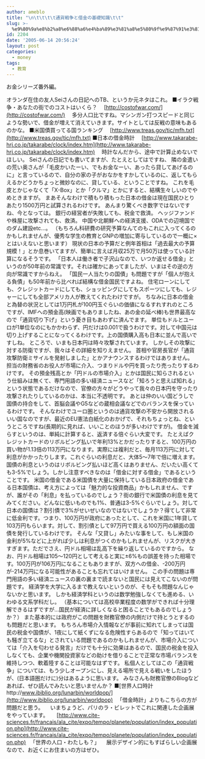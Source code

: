 ```yaml
---
author: ameblo
title: "\n\t\t\t\t通貨戦争と借金の基礎知識\t\t"
slug: >-
  %e9%80%9a%e8%b2%a8%e6%88%a6%e4%ba%89%e3%81%a8%e5%80%9f%e9%87%91%e3%81%ae%e5%9f%ba%e7%a4%8e%e7%9f%a5%e8%ad%98
id: 2204
date: '2005-06-14 20:56:24'
layout: post
categories:
  - money
tags:
  - 教育
---
```


お金シリーズ番外編。

オランダ在住の友人Seiさんの日記へのTB、というか元ネタはこれ。 ■イラク戦争・あなたの街でのコストはいくら？ 　[http://costofwar.com/](http://costofwar.com/) 　多分人口比ですね。マシンガン打つスピードと同じような勢いで、借金が増えて消えていきます。サイトとしては反戦の意味もあるのかな。 ■米国債買ってる国ランキング 　[http://www.treas.gov/tic/mfh.txt](http://www.treas.gov/tic/mfh.txt) ■日本の借金時計 　[http://www.takarabe-hrj.co.jp/takarabe/clock/index.htm](http://www.takarabe-hrj.co.jp/takarabe/clock/index.htm) 　時計なんだから、途中で計算止めないでほしい。 Seiさんの日記でも書いてますが、たとえとしてはですね、 隣の金遣いの荒い奥さんが「毛皮かいたーい、でもお金なーい、あったら貸してあげるのに」と言っているので、自分の家の子がおなかをすかしているのに、返してもらえるかどうかちょっと微妙なのに、貸している、ということですね。 これを毛皮とかじゃなくて「X-Box」とか「クルマ」とかにすると、結構生々しいのでやめときますが。 まあそんなわけで積もり積もった日本の借金は現在国民ひとりあたり1500万円と試算されるわけです。 あんまり驚くべき数字ではないですね、今となっては。 銀行の経営者が失敗しても、税金で救済。 ヘッジファンドや株屋に攻撃されても、救済。 中国や北朝鮮への経済支援、ODAでの辺境国でのダム建設etc...。 （もちろん科研費の研究予算なんてのもこれに入ってくるのかもしれませんが、優秀な学生の教育とGNPの増加に寄与しているので一概に×とはいえないと思います） 現状の日本の予算だと例年首相は「過去最大の予算規模！」とか息巻いてますが、簡単に言えば月収25万で月50万は使っている計算になるそうです。 「日本人は働き者で子沢山なので、いつか返せる借金」というのが50年前の常識です。それは確かにあってましたが、いまはその逆の方向が常識ですからねえ。 「国民一人当たりの国債」も問題ですが「個人が抱える負債」も50年前から比べれば結構な借金国民ですよね。 住宅ローンにしても、クレジットカードにしても、ショッピングにしてもスポーツにしても、レジャーにしても全部アメリカ人が教えてくれたわけですが。 ちなみに日本の借金と為替の状況としては1万円札が100円玉ぐらいの価値になるすれすれのところですが、IMFへの預金高(映画でもありましたね、あの金の延べ棒)も世界最高なので「通貨切り下げ」という憂き目もあわずに済んでます。 単位もドルとユーロが1単位なのにもかかわらず、円だけは0.001で扱うわけです。対して中国元は切り上げすることになってくるわけです。上の国債購入高も日本に並んで高いですしね。 ところで、いまも日本円は時々攻撃されています。 しかしその攻撃に対する防衛ですが、我々はその詳細を知りえません。 首相や官房長官が「通貨攻撃防衛ミサイルを発射しました」とかアナウンスするわけではありません。 担当の財務省のお役人が市場に介入、つまりドルや円を買ったり売ったりするわけです。 その預金残高とか「円ドルの市場介入」とかは国民に知らされるという仕組みは無くて、専門用語の多い経済ニュースなど「知ろうと思えば知れる」という状態であるだけなので、官僚の方々がどうやって我々の日本円を守ったり攻撃されたりしているのかは、本当に不透明です。 あとは仲のいい国どうしで国債の持合をして、首脳会議やG5などの蔵相会議などでのバランスを保っているわけです。 そんなわけでユーロ圏というのは通貨攻撃の不安から開放されるいい国なのですが、最近のEU憲法白紙化のおかげで、それもちょっとね、というところですね(長期的に見れば、いいことのほうが多いわけですが)。 借金を減らすというのは、単純に計算すると、返済する倍ぐらい大変です。 たとえばクレジットカードのリボルビング払いで年利13%とかだったりすると、100万円の買い物が1.13倍の113万円になります。実際には複利だと、毎月113万円に対して利息がかかったりします。これぐらいの利息だと、大体5～7年で倍に増えます。 国債の利息というのはリボルビング払いほど高くはありません、だいたい高くても3-5%でしょう。しかし注意すべきなのは「借金に対する借金」であるということです。 米国の借金である米国債を大量に保持している日本政府の借金である日本国債は、考え方によっては「魅力的な投資商品」かもしれません、ですが、誰がその「利息」を払っているのでしょう？街の銀行で米国債の利息を見てみてください。どんなに低いものでも1%、普通は3-5%ぐらいでしょう。対して日本の国債は？割引債で3%がせいぜいなのではないでしょうか？得てして非常に低金利です。つまり、100万円が政府にあったとして、これを米国に1年貸して103万円もらいます。対して、割引債として97万円で買える100万円の額面の国債を発行しているわけです。 そんな「又貸し」みたいな事をして、もし米国の金利が5%などに上がれば少しは利息がつくのかもしれませんが、リスクが大きすぎます。ただでさえ、円ドル相場は乱高下を繰り返しているのですから。 なお、円ドル相場は105～120円として考えると実に±6%もの誤差を持った相場です。100万円が106万円になることもありますが、双方への借金、-200万円が-214万円になる可能性があることも忘れてはいけません。 この手の問題は専門用語の多い経済ニュースの裏の裏まで読まないと国民には見えてこないのが問題です。 経済学を大学に入るまで教えないというのが、そもそも問題なんじゃないかと思います。 しかも経済学科というのは数学勉強しなくても進める、いわゆる文系学科だし。 （基本については高校卒業程度の数学ができれば十分理解できるはずですが…国民が経済に詳しくなると困ることでもあるのでしょうか？） また基本的には政府がこの問題を財務官僚の内側だけで持とうとするのも問題だと思います。 もちろん市場介入情報などが事前に知れてしまっては国民の税金や国債が、1夜にして紙くずになる危険性すらあるので「知ってはいても騒ぎ立てるな」とされている問題であるのかもしれませんが、市場介入については「介入を匂わせる発言」だけでも十分に効果はあるので、国民の税金を投入しなくても、企業や機関投資家などの助けを借りることで正常な市場バランスを維持しつつ、軟着陸することは可能なはずです。 私個人としてはこの「通貨戦争」については、もう少しオープンにし、見える場所で見える戦いをしたほうが、(日本語圏だけに)分はあるように思います。 みなさんも財務官僚のBlogなどあれば、ぜひ読んでみたいと思いませんか？ ■[世界人口時計http://www.ibiblio.org/lunarbin/worldpop/](http://www.ibiblio.org/lunarbin/worldpop) 　「借金時計」よりもこちらの方が問題だと思う。 　いまちょうど、パリのラ・ビレットでこれに関連した企画展をやっています。 　 [http://www.cite-sciences.fr/francais/ala_cite/expo/tempo/planete/population/index_population.php](http://www.cite-sciences.fr/francais/ala_cite/expo/tempo/planete/population/index_population.php) 　「世界の人口・わたしも？」 　展示デザイン的にもすばらしい企画展なので、お近くにお住まいの方はぜひ。